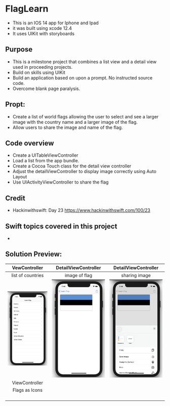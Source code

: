 #  FlagLearn
* This is an IOS 14 app for Iphone and Ipad
* it was built using xcode 12.4
* It uses UIKit with storyboards
## Purpose
* This is a milestone project that combines a list view and a detail view used in proceeding projects.
* Build on skills using UIKit
* Build an application based on upon a prompt. No instructed source code.
* Overcome blank page paralysis.
## Propt: 
* Create a list of world flags allowing the user to select and see a larger image with the country name and a larger image of the flag.
* Allow users to share the image and name of the flag.

## Code overview
* Create a UITableViewController
* Load a list from the app bundle.
* Create a Cocoa Touch class for the detail view controller
* Adjust the detailViewController to display image correctly using Auto Layout
* Use UIActivityViewController to share the flag
## Credit
* Hackinwithswift: Day 23 https://www.hackinwithswift.com/100/23
## Swift topics covered in this project
* 

## Solution Preview:
| VewController | DetailViewController | DetailViewController |
| :--------------:  | :--------------------: | :---------------------: |
| list of countries | image of flag | sharing image |
| <img src="https://github.com/benjkent/Hacking-with-Swift-UIKit-FlagLearn/blob/main/screenshots/viewControllerMain.png"> | <img src="https://github.com/benjkent/Hacking-with-Swift-UIKit-FlagLearn/blob/main/screenshots/detailControllerFlag.png"> | <img src="https://github.com/benjkent/Hacking-with-Swift-UIKit-FlagLearn/blob/main/screenshots/detailControllerShared.png"> | 
| ViewController |  |  |
| Flags as Icons |  |  |
| <img src=" "> |  |  |
